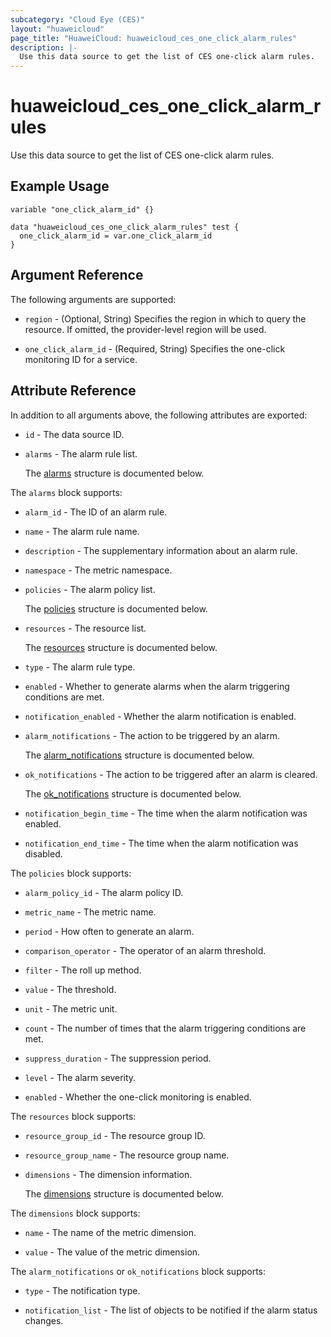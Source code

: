 ```yaml
---
subcategory: "Cloud Eye (CES)"
layout: "huaweicloud"
page_title: "HuaweiCloud: huaweicloud_ces_one_click_alarm_rules"
description: |-
  Use this data source to get the list of CES one-click alarm rules.
---
```


# huaweicloud_ces_one_click_alarm_rules

Use this data source to get the list of CES one-click alarm rules.

## Example Usage

```hcl
variable "one_click_alarm_id" {}

data "huaweicloud_ces_one_click_alarm_rules" test {
  one_click_alarm_id = var.one_click_alarm_id
}
```

## Argument Reference

The following arguments are supported:

* `region` - (Optional, String) Specifies the region in which to query the resource.
  If omitted, the provider-level region will be used.

* `one_click_alarm_id` - (Required, String) Specifies the one-click monitoring ID for a service.

## Attribute Reference

In addition to all arguments above, the following attributes are exported:

* `id` - The data source ID.

* `alarms` - The alarm rule list.

  The [alarms](#alarms_struct) structure is documented below.

<a name="alarms_struct"></a>
The `alarms` block supports:

* `alarm_id` - The ID of an alarm rule.

* `name` - The alarm rule name.

* `description` - The supplementary information about an alarm rule.

* `namespace` - The metric namespace.

* `policies` - The alarm policy list.

  The [policies](#alarms_policies_struct) structure is documented below.

* `resources` - The resource list.

  The [resources](#alarms_resources_struct) structure is documented below.

* `type` - The alarm rule type.

* `enabled` - Whether to generate alarms when the alarm triggering conditions are met.

* `notification_enabled` - Whether the alarm notification is enabled.

* `alarm_notifications` - The action to be triggered by an alarm.

  The [alarm_notifications](#notifications_struct) structure is documented below.

* `ok_notifications` - The action to be triggered after an alarm is cleared.

  The [ok_notifications](#notifications_struct) structure is documented below.

* `notification_begin_time` - The time when the alarm notification was enabled.

* `notification_end_time` - The time when the alarm notification was disabled.

<a name="alarms_policies_struct"></a>
The `policies` block supports:

* `alarm_policy_id` - The alarm policy ID.

* `metric_name` - The metric name.

* `period` - How often to generate an alarm.

* `comparison_operator` - The operator of an alarm threshold.

* `filter` - The roll up method.

* `value` - The threshold.

* `unit` - The metric unit.

* `count` - The number of times that the alarm triggering conditions are met.

* `suppress_duration` - The suppression period.

* `level` - The alarm severity.

* `enabled` - Whether the one-click monitoring is enabled.

<a name="alarms_resources_struct"></a>
The `resources` block supports:

* `resource_group_id` - The resource group ID.

* `resource_group_name` - The resource group name.

* `dimensions` - The dimension information.

  The [dimensions](#resources_dimensions_struct) structure is documented below.

<a name="resources_dimensions_struct"></a>
The `dimensions` block supports:

* `name` - The name of the metric dimension.

* `value` - The value of the metric dimension.

<a name="notifications_struct"></a>
The `alarm_notifications` or `ok_notifications` block supports:

* `type` - The notification type.

* `notification_list` - The list of objects to be notified if the alarm status changes.
